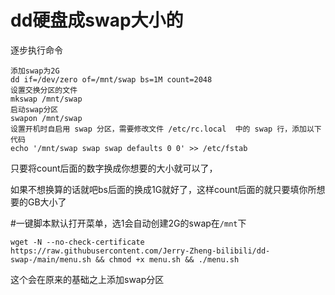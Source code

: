 # dd硬盘成swap大小的
逐步执行命令
```
添加swap为2G
dd if=/dev/zero of=/mnt/swap bs=1M count=2048
设置交换分区的文件
mkswap /mnt/swap
启动swap分区
swapon /mnt/swap
设置开机时自启用 swap 分区，需要修改文件 /etc/rc.local  中的 swap 行，添加以下代码
echo '/mnt/swap swap swap defaults 0 0' >> /etc/fstab
```
只要将count后面的数字换成你想要的大小就可以了，

如果不想换算的话就吧bs后面的换成1G就好了，这样count后面的就只要填你所想要的GB大小了

#一键脚本默认打开菜单，选1会自动创建2G的swap在```/mnt```下
```
wget -N --no-check-certificate https://raw.githubusercontent.com/Jerry-Zheng-bilibili/dd-swap-/main/menu.sh && chmod +x menu.sh && ./menu.sh
```
这个会在原来的基础之上添加swap分区
